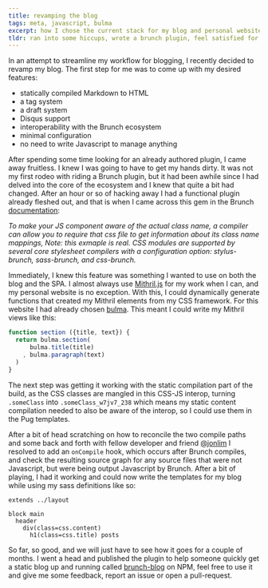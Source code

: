 ```yaml
---
title: revamping the blog
tags: meta, javascript, bulma
excerpt: how I chose the current stack for my blog and personal website.
tldr: ran into some hiccups, wrote a brunch plugin, feel satisfied for the moment.
---
```


In an attempt to streamline my workflow for blogging, I recently decided to revamp my blog.  The first step for me was to come up with my desired features:

  * statically compiled Markdown to HTML
  * a tag system
  * a draft system
  * Disqus support
  * interoperability with the Brunch ecosystem
  * minimal configuration
  * no need to write Javascript to manage anything

After spending some time looking for an already authored plugin, I came away fruitless. I knew I was going to have to get my hands dirty.  It was not my first rodeo with riding a Brunch plugin, but it had been awhile since I had delved into the core of the ecosystem and I knew that quite a bit had changed.  After an hour or so of hacking away I had a functional plugin already fleshed out, and that is when I came across this gem in the Brunch [documentation](http://brunch.io/docs/using-plugins):

*To make your JS component aware of the actual class name, a compiler can allow you to require that css file to get information about its class name mappings, Note: this exmaple is real. CSS modules are supported by several core stylesheet compilers with a configuration option: stylus-brunch, sass-brunch, and css-brunch.*

Immediately, I knew this feature was something I wanted to use on both the blog and the SPA.  I almost always use [Mithril.js](https://mithril.js.org) for my work when I can, and my personal website is no exception.  With this, I could dynamically generate functions that created my Mithril elements from my CSS framework.  For this website I had already chosen [bulma](https://bulma.io).  This meant I could write my Mithril views like this:


```javascript
function section ({title, text}) {
  return bulma.section(
      bulma.title(title)
    , bulma.paragraph(text)
  )
}
```

The next step was getting it working with the static compilation part of the build, as the CSS classes are mangled in this CSS-JS interop, turning `.someClass` into `.someClass_w7jv7_238` which means my static content compilation needed to also be aware of the interop, so I could use them in the Pug templates.

After a bit of head scratching on how to reconcile the two compile paths and some back and forth with fellow developer and friend [@jonlim](https://twitter.com/@jonlim) I resolved to add an `onCompile` hook, which occurs after Brunch compiles, and check the resulting source graph for any source files that were not Javascript, but were being output Javascript by Brunch.  After a bit of playing, I had it working and could now write the templates for my blog while using my sass definitions like so:

```jade
extends ../layout

block main
  header
    div(class=css.content)
      h1(class=css.title) posts
```

So far, so good, and we will just have to see how it goes for a couple of months.  I went a head and published the plugin to help someone quickly get a static blog up and running called [brunch-blog](https://github.com/ondreian/brunch-blog) on NPM, feel free to use it and give me some feedback, report an issue or open a pull-request.